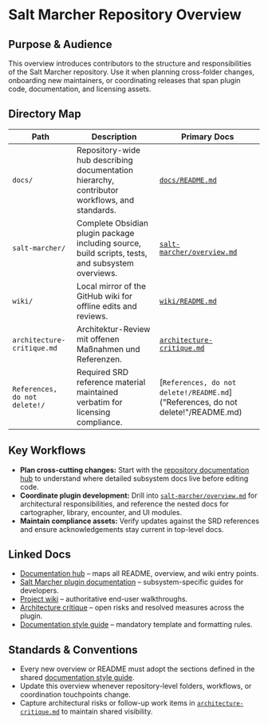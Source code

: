 # Salt Marcher Repository Overview

## Purpose & Audience
This overview introduces contributors to the structure and responsibilities of the Salt Marcher repository. Use it when planning cross-folder changes, onboarding new maintainers, or coordinating releases that span plugin code, documentation, and licensing assets.

## Directory Map
| Path | Description | Primary Docs |
| --- | --- | --- |
| `docs/` | Repository-wide hub describing documentation hierarchy, contributor workflows, and standards. | [`docs/README.md`](docs/README.md) |
| `salt-marcher/` | Complete Obsidian plugin package including source, build scripts, tests, and subsystem overviews. | [`salt-marcher/overview.md`](salt-marcher/overview.md) |
| `wiki/` | Local mirror of the GitHub wiki for offline edits and reviews. | [`wiki/README.md`](wiki/README.md) |
| `architecture-critique.md` | Architektur-Review mit offenen Maßnahmen und Referenzen. | [`architecture-critique.md`](architecture-critique.md) |
| `References, do not delete!/` | Required SRD reference material maintained verbatim for licensing compliance. | [`References, do not delete!/README.md`]("References, do not delete!"/README.md) |

## Key Workflows
- **Plan cross-cutting changes:** Start with the [repository documentation hub](docs/README.md) to understand where detailed subsystem docs live before editing code.
- **Coordinate plugin development:** Drill into [`salt-marcher/overview.md`](salt-marcher/overview.md) for architectural responsibilities, and reference the nested docs for cartographer, library, encounter, and UI modules.
- **Maintain compliance assets:** Verify updates against the SRD references and ensure acknowledgements stay current in top-level docs.

## Linked Docs
- [Documentation hub](docs/README.md) – maps all README, overview, and wiki entry points.
- [Salt Marcher plugin documentation](salt-marcher/docs/README.md) – subsystem-specific guides for developers.
- [Project wiki](../wiki/README.md) – authoritative end-user walkthroughs.
- [Architecture critique](architecture-critique.md) – open risks and resolved measures across the plugin.
- [Documentation style guide](docs/style-guide.md) – mandatory template and formatting rules.

## Standards & Conventions
- Every new overview or README must adopt the sections defined in the shared [documentation style guide](docs/style-guide.md).
- Update this overview whenever repository-level folders, workflows, or coordination touchpoints change.
- Capture architectural risks or follow-up work items in [`architecture-critique.md`](architecture-critique.md) to maintain shared visibility.
